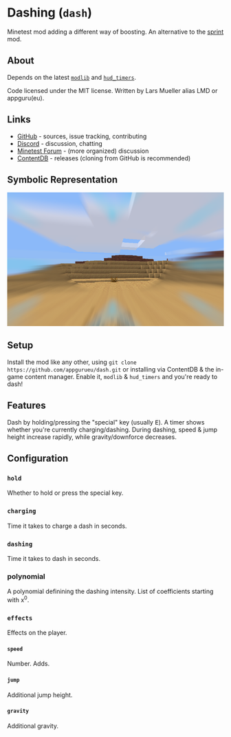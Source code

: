 # Dashing (`dash`)

Minetest mod adding a different way of boosting. An alternative to the [sprint](https://github.com/GunshipPenguin/sprint) mod.

## About

Depends on the latest [`modlib`](https://github.com/appgurueu/modlib) and [`hud_timers`](https://github.com/appgurueu/hud_timers).

Code licensed under the MIT license. Written by Lars Mueller alias LMD or appguru(eu).

## Links

* [GitHub](https://github.com/appgurueu/dash) - sources, issue tracking, contributing
* [Discord](https://discordapp.com/invite/ysP74by) - discussion, chatting
* [Minetest Forum](https://forum.minetest.net/viewtopic.php?f=9&t=24211) - (more organized) discussion
* [ContentDB](https://content.minetest.net/packages/LMD/dash/) - releases (cloning from GitHub is recommended)

## Symbolic Representation

![Screenshot](screenshot.png)

## Setup

Install the mod like any other, using `git clone https://github.com/appgurueu/dash.git` or installing via ContentDB & the in-game content manager. Enable it, `modlib` & `hud_timers` and you're ready to dash!

## Features

Dash by holding/pressing the "special" key (usually <kbd>E</kbd>). A timer shows whether you're currently charging/dashing. During dashing, speed & jump height increase rapidly, while gravity/downforce decreases.

## Configuration

### `hold`

Whether to hold or press the special key.

### `charging`

Time it takes to charge a dash in seconds.

### `dashing`

Time it takes to dash in seconds.

### polynomial

A polynomial definining the dashing intensity. List of coefficients starting with x<sup>0</sup>.

### `effects`

Effects on the player.

#### `speed`

Number. Adds.

#### `jump`

Additional jump height.

#### `gravity`

Additional gravity.